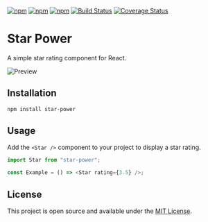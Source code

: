 [![npm](https://img.shields.io/npm/v/star-power.svg)](https://www.npmjs.com/package/star-power)
[![npm](https://img.shields.io/npm/dt/star-power.svg)](https://www.npmjs.com/package/star-power)
[![npm](https://img.shields.io/npm/l/star-power.svg)](https://www.npmjs.com/package/star-power)
[![Build Status](https://travis-ci.org/alexmacarthur/star-power.svg?branch=master)](https://travis-ci.org/alexmacarthur/star-power)
[![Coverage Status](https://coveralls.io/repos/github/alexmacarthur/star-power/badge.svg?branch=master)](https://coveralls.io/github/alexmacarthur/star-power?branch=master)

# Star Power

A simple star rating component for React.

![Preview](https://github.com/ahmadgaz/star-power/preview.gif)

## Installation

```bash
npm install star-power
```

## Usage

Add the `<Star />` component to your project to display a star rating.

```js
import Star from "star-power";

const Example = () => <Star rating={3.5} />;
```

## License

This project is open source and available under the [MIT License](LICENSE.md).
